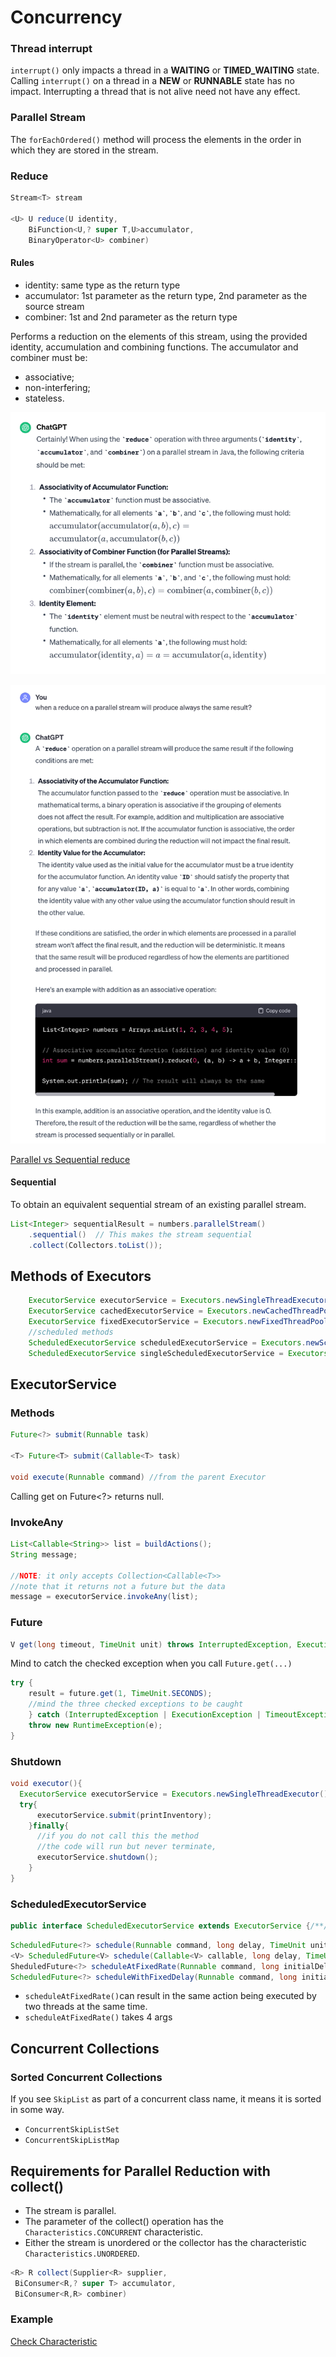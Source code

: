 # Concurrency
### Thread interrupt
`interrupt()` only impacts a thread in a **WAITING** or **TIMED_WAITING** state.  
Calling `interrupt()` on a thread in a **NEW** or **RUNNABLE** state has no impact.
Interrupting a thread that is not alive need not have any effect.

### Parallel Stream
The `forEachOrdered()` method will process the elements in the order in which they are stored in the
stream.
### Reduce
```java
Stream<T> stream

<U> U reduce(U identity,
    BiFunction<U,? super T,U>accumulator,
    BinaryOperator<U> combiner)
```
#### Rules
- identity: same type as the return type
- accumulator: 1st parameter as the return type, 2nd parameter as the source stream
- combiner: 1st and 2nd parameter as the return type

Performs a reduction on the elements of this stream, using the provided identity, accumulation and
combining functions. 
The accumulator and combiner must be:
* associative;
* non-interfering;
* stateless.

![reduce stream parallel.png](images/reduce-parallel.png)

![predictable results at runtime](images/reduce-parallel-predeterminate.png)

[Parallel vs Sequential reduce](../src/main/java/org/enricogiurin/ocp17/book/ch13/parallelstream/ReduceParallelVsSequential.java)

#### Sequential
To obtain an equivalent sequential stream of an existing parallel stream.
```java
List<Integer> sequentialResult = numbers.parallelStream()
    .sequential()  // This makes the stream sequential
    .collect(Collectors.toList());
```

## Methods of Executors
```java
    ExecutorService executorService = Executors.newSingleThreadExecutor();
    ExecutorService cachedExecutorService = Executors.newCachedThreadPool();
    ExecutorService fixedExecutorService = Executors.newFixedThreadPool(10);
    //scheduled methods
    ScheduledExecutorService scheduledExecutorService = Executors.newScheduledThreadPool(10);
    ScheduledExecutorService singleScheduledExecutorService = Executors.newSingleThreadScheduledExecutor();
```

## ExecutorService
### Methods

```java
Future<?> submit(Runnable task)

<T> Future<T> submit(Callable<T> task)
    
void execute(Runnable command) //from the parent Executor
```
Calling get on Future<?> returns null.

### InvokeAny
```java
List<Callable<String>> list = buildActions();
String message;

//NOTE: it only accepts Collection<Callable<T>>
//note that it returns not a future but the data
message = executorService.invokeAny(list);
```
### Future
```java
V get(long timeout, TimeUnit unit) throws InterruptedException, ExecutionException,TimeoutException
```
Mind to catch the checked exception when you call `Future.get(...)`
```java
try {
    result = future.get(1, TimeUnit.SECONDS);
    //mind the three checked exceptions to be caught
    } catch (InterruptedException | ExecutionException | TimeoutException e) {
    throw new RuntimeException(e);
}
```

### Shutdown
```java
void executor(){
  ExecutorService executorService = Executors.newSingleThreadExecutor();
  try{
      executorService.submit(printInventory);
    }finally{
      //if you do not call this the method
      //the code will run but never terminate,
      executorService.shutdown();
    }
}
```

### ScheduledExecutorService
```java
public interface ScheduledExecutorService extends ExecutorService {/**/}
```

```java
ScheduledFuture<?> schedule(Runnable command, long delay, TimeUnit unit);
<V> ScheduledFuture<V> schedule(Callable<V> callable, long delay, TimeUnit unit)
SheduledFuture<?> scheduleAtFixedRate(Runnable command, long initialDelay, long period, TimeUnit unit
ScheduledFuture<?> scheduleWithFixedDelay(Runnable command, long initialDelay, long delay, TimeUnit unit)
```
- `scheduleAtFixedRate()`can result in the same action being executed by two threads at the same time.
- `scheduleAtFixedRate()` takes 4 args
## Concurrent Collections
### Sorted Concurrent Collections
If you see `SkipList` as part of a concurrent class name, it means it is sorted in some way.
 - `ConcurrentSkipListSet`
 - `ConcurrentSkipListMap`

## Requirements for Parallel Reduction with collect()
* The stream is parallel.
* The parameter of the collect() operation has the `Characteristics.CONCURRENT` characteristic.
* Either the stream is unordered or the collector has the characteristic `Characteristics.UNORDERED`.
```java
<R> R collect(Supplier<R> supplier,
 BiConsumer<R,? super T> accumulator,
 BiConsumer<R,R> combiner)
```

### Example


[Check Characteristic](../src/main/java/org/enricogiurin/ocp17/book/ch13/parallelstream/CollectorCharacteristic.java)